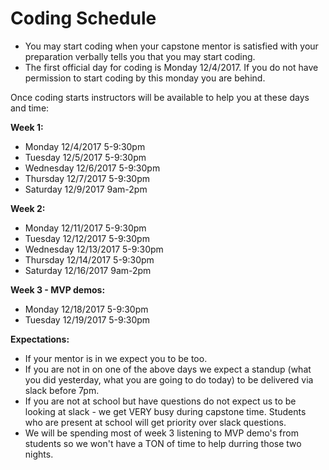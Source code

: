 # Coding Schedule

* You may start coding when your capstone mentor is satisfied with your preparation verbally tells you that you may start coding.
* The first official day for coding is Monday 12/4/2017.  If you do not have permission to start coding by this monday you are behind.

Once coding starts instructors will be available to help you at these days and time:

**Week 1:**
* Monday 12/4/2017 5-9:30pm
* Tuesday 12/5/2017 5-9:30pm
* Wednesday 12/6/2017 5-9:30pm
* Thursday 12/7/2017 5-9:30pm
* Saturday 12/9/2017 9am-2pm

**Week 2:**
* Monday 12/11/2017 5-9:30pm
* Tuesday 12/12/2017 5-9:30pm
* Wednesday 12/13/2017 5-9:30pm
* Thursday 12/14/2017 5-9:30pm
* Saturday 12/16/2017 9am-2pm

**Week 3 - MVP demos:**
* Monday 12/18/2017 5-9:30pm
* Tuesday 12/19/2017 5-9:30pm


**Expectations:**
* If your mentor is in we expect you to be too.
* If you are not in on one of the above days we expect a standup (what you did yesterday, what you are going to do today) to be delivered via slack before 7pm.
* If you are not at school but have questions do not expect us to be looking at slack - we get VERY busy during capstone time. Students who are present at school will get priority over slack questions.
* We will be spending most of week 3 listening to MVP demo's from students so we won't have a TON of time to help durring those two nights.
